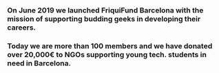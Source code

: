 
### On June 2019 we launched FriquiFund Barcelona with the mission of supporting budding geeks in developing their careers.

### Today we are more than 100 members and we have donated over 20,000€ to NGOs supporting young tech. students in need in Barcelona.
